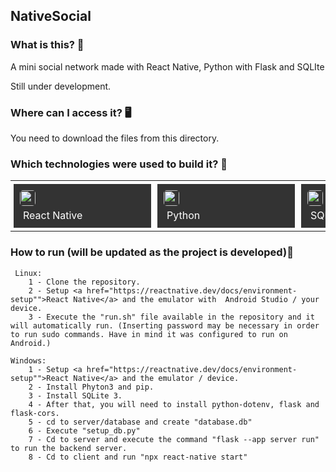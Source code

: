 ## NativeSocial
    
### What is this? 🤔 
A mini social network made with React Native, Python with Flask and SQLIte

Still under development.
    
### Where can I access it? 🖥
You need to download the files from this directory.
    
### Which technologies were used to build it? 🚀 
<table><tr><td style="padding: 5px;">
        <div style="background-color: #333; width: 200px; height: 50px; padding: 10px;">
            <img src='https://cdn.jsdelivr.net/gh/devicons/devicon@latest/icons/react/react-original.svg' width="25" height="25" style="border-radius: 5px;">
            <p style="color: white; padding: 5px; margin: 0;">React Native</p>
        </div>
    </td><td style="padding: 5px;">
        <div style="background-color: #333; width: 200px; height: 50px; padding: 10px;">
            <img src='https://cdn.jsdelivr.net/gh/devicons/devicon@latest/icons/python/python-original.svg' width="25" height="25" style="border-radius: 5px;">
            <p style="color: white; padding: 5px; margin: 0;">Python</p>
        </div>
    </td><td style="padding: 5px;">
        <div style="background-color: #333; width: 200px; height: 50px; padding: 10px;">
            <img src='https://cdn.jsdelivr.net/gh/devicons/devicon@latest/icons/sqlite/sqlite-original.svg' width="25" height="25" style="border-radius: 5px;">
            <p style="color: white; padding: 5px; margin: 0;">SQLite</p>
        </div>
    </td><td style="padding: 5px;">
        <div style="background-color: #333; width: 200px; height: 50px; padding: 10px;">
            <img src='https://cdn.jsdelivr.net/gh/devicons/devicon@latest/icons/bash/bash-original.svg' width="25" height="25" style="border-radius: 5px;">
            <p style="color: white; padding: 5px; margin: 0;">Bash</p>
        </div>
    </td></tr></table>
    
### How to run (will be updated as the project is developed)🏃

     Linux:
        1 - Clone the repository.
        2 - Setup <a href="https://reactnative.dev/docs/environment-setup"">React Native</a> and the emulator with  Android Studio / your device.
        3 - Execute the "run.sh" file available in the repository and it will automatically run. (Inserting password may be necessary in order to run sudo commands. Have in mind it was configured to run on Android.)

    Windows:
        1 - Setup <a href="https://reactnative.dev/docs/environment-setup"">React Native</a> and the emulator / device.
        2 - Install Phyton3 and pip. 
        3 - Install SQLite 3.
        4 - After that, you will need to install python-dotenv, flask and flask-cors. 
        5 - cd to server/database and create "database.db"
        6 - Execute "setup_db.py"
        7 - Cd to server and execute the command "flask --app server run" to run the backend server.
        8 - Cd to client and run "npx react-native start"

